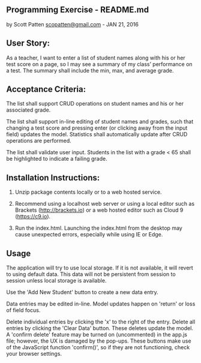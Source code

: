 ## Programming Exercise - README.md

by Scott Patten scopatten@gmail.com - JAN 21, 2016

## User Story:
As a teacher, I want to enter a list of student names along with his or her test score on a page, so I may see a summary of my class’ performance on a test. The summary shall include the min, max, and average grade.

## Acceptance Criteria:
The list shall support CRUD operations on student names and his or her associated grade.

The list shall support in-line editing of student names and grades, such that changing a test score and pressing enter (or clicking away from the input field) updates the model. Statistics shall automatically update after CRUD operations are performed. 

The list shall validate user input. Students in the list with a grade < 65 shall be highlighted to indicate a failing grade. 

## Installation Instructions:

1) Unzip package contents locally or to a web hosted service.

2) Recommend using a localhost web server or using a local editor such as Brackets (http://brackets.io) or a web hosted editor such as Cloud 9 (https://c9.io). 

3) Run the index.html.  Launching the index.html from the desktop may cause unexpected errors, especially while using IE or Edge.

## Usage
The application will try to use local storage.  If it is not available, it will revert to using default data.  This data will not be persistent from session to session unless local storage is available.

Use the 'Add New Student' button to create a new data entry.

Data entries may be edited in-line.  Model updates happen on 'return' or loss of field focus.  

Delete individual entries by clicking the 'x' to the right of the entry.  Delete all entries by clicking the 'Clear Data' button.  These deletes update the model.  A 'confirm delete' feature may be turned on (uncommented) in the app.js file; however, the UX is damaged by the pop-ups.  These buttons make use of the JavaScript function 'confirm()', so if they are not functioning, check your browser settings.


